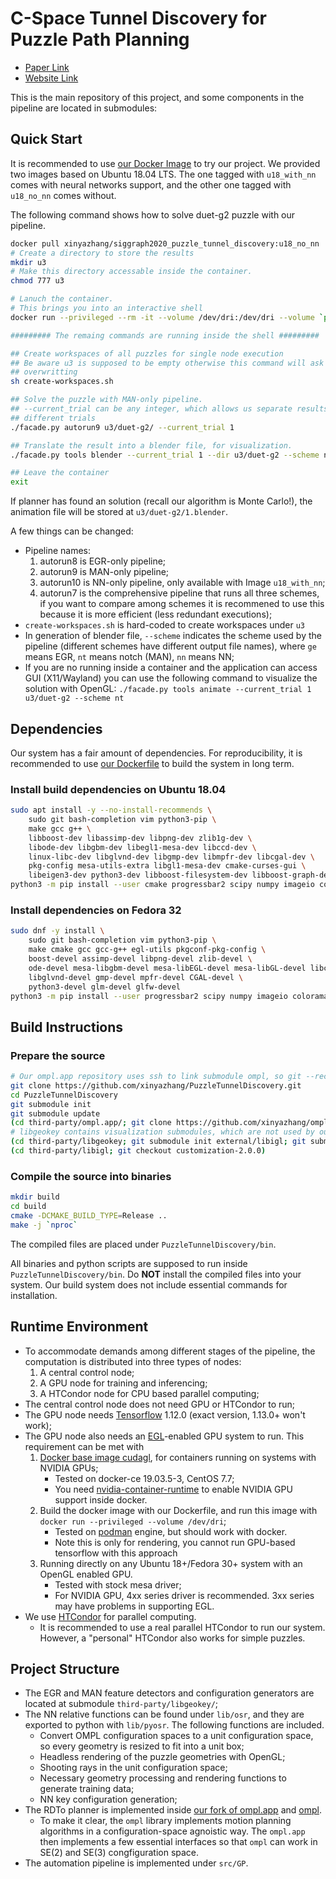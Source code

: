 # C-Space Tunnel Discovery for Puzzle Path Planning

* [Paper Link](https://xinyazhang.gitlab.io/puzzletunneldiscovery/assets/MainPaper.pdf)
* [Website Link](https://xinyazhang.gitlab.io/puzzletunneldiscovery/)

This is the main repository of this project, and some components in the pipeline are located in submodules:

## Quick Start

It is recommended to use [our Docker Image](https://hub.docker.com/repository/docker/xinyazhang/siggraph2020_puzzle_tunnel_discovery) to try our project.
We provided two images based on Ubuntu 18.04 LTS.
The one tagged with `u18_with_nn` comes with neural networks support,
and the other one tagged with `u18_no_nn` comes without.

The following command shows how to solve duet-g2 puzzle with our pipeline.

``` bash
docker pull xinyazhang/siggraph2020_puzzle_tunnel_discovery:u18_no_nn
# Create a directory to store the results
mkdir u3
# Make this directory accessable inside the container.
chmod 777 u3

# Lanuch the container.
# This brings you into an interactive shell
docker run --privileged --rm -it --volume /dev/dri:/dev/dri --volume `pwd`/u3:/home/puz/PuzzleTunnelDiscovery/bin/u3 siggraph2020_puzzle_tunnel_discovery:u18_no_nn /bin/bash /home/puz/init.sh

######### The remaing commands are running inside the shell #########

## Create workspaces of all puzzles for single node execution
## Be aware u3 is supposed to be empty otherwise this command will ask for
## overwritting
sh create-workspaces.sh

## Solve the puzzle with MAN-only pipeline.
## --current_trial can be any integer, which allows us separate results among
## different trials
./facade.py autorun9 u3/duet-g2/ --current_trial 1

## Translate the result into a blender file, for visualization.
./facade.py tools blender --current_trial 1 --dir u3/duet-g2 --scheme nt --saveas u3/duet-g2/1.blender --quit --background --puzzle_name duet-g2

## Leave the container
exit
```
If planner has found an solution (recall our algorithm is Monte Carlo!),
the animation file will be stored at `u3/duet-g2/1.blender`.

A few things can be changed:

* Pipeline names:
    1. autorun8 is EGR-only pipeline; 
    2. autorun9 is MAN-only pipeline;
    3. autorun10 is NN-only pipeline, only available with Image `u18_with_nn`;
    4. autorun7 is the comprehensive pipeline that runs all three schemes, if
       you want to compare among schemes it is recommened to use this because
       it is more efficient (less redundant executions);
* `create-workspaces.sh` is hard-coded to create workspaces under `u3`
* In generation of blender file, `--scheme` indicates the scheme used by the
  pipeline (different schemes have different output file names), where `ge`
  means EGR, `nt` means notch (MAN), `nn` means NN;
* If you are no running inside a container and the application can access GUI
  (X11/Wayland) you can use the following command to visualize the solution
  with OpenGL:
  `./facade.py tools animate --current_trial 1 u3/duet-g2 --scheme nt`

## Dependencies

Our system has a fair amount of dependencies.
For reproducibility, it is recommended to use [our Dockerfile](https://xinyazhang.gitlab.io/puzzletunneldiscovery/assets/Dockerfile) to build the system in long term.

### Install build dependencies on Ubuntu 18.04
``` bash
sudo apt install -y --no-install-recommends \
    sudo git bash-completion vim python3-pip \
    make gcc g++ \
    libboost-dev libassimp-dev libpng-dev zlib1g-dev \
    libode-dev libgbm-dev libegl1-mesa-dev libccd-dev \
    linux-libc-dev libglvnd-dev libgmp-dev libmpfr-dev libcgal-dev \
    pkg-config mesa-utils-extra libgl1-mesa-dev cmake-curses-gui \
    libeigen3-dev python3-dev libboost-filesystem-dev libboost-graph-dev libglm-dev libglfw3-dev
python3 -m pip install --user cmake progressbar2 scipy numpy imageio colorama h5py networkx setuptools
```

### Install dependencies on Fedora 32
``` bash
sudo dnf -y install \
    sudo git bash-completion vim python3-pip \
    make cmake gcc gcc-g++ egl-utils pkgconf-pkg-config \
    boost-devel assimp-devel libpng-devel zlib-devel \
    ode-devel mesa-libgbm-devel mesa-libEGL-devel mesa-libGL-devel libccd-devel \
    libglvnd-devel gmp-devel mpfr-devel CGAL-devel \
    python3-devel glm-devel glfw-devel
python3 -m pip install --user progressbar2 scipy numpy imageio colorama h5py networkx setuptools
```

## Build Instructions

### Prepare the source
``` bash
# Our ompl.app repository uses ssh to link submodule ompl, so git --recurse-submodules would fail in the middle
git clone https://github.com/xinyazhang/PuzzleTunnelDiscovery.git
cd PuzzleTunnelDiscovery
git submodule init
git submodule update
(cd third-party/ompl.app/; git clone https://github.com/xinyazhang/ompl.git; cd ompl; git checkout goct-1.4.1_rrtforest)
# libgeokey contains visualization submodules, which are not used by our pipeline
(cd third-party/libgeokey; git submodule init external/libigl; git submodule update)
(cd third-party/libigl; git checkout customization-2.0.0)
```

### Compile the source into binaries
``` bash
mkdir build
cd build
cmake -DCMAKE_BUILD_TYPE=Release ..
make -j `nproc`
```

The compiled files are placed under `PuzzleTunnelDiscovery/bin`.

All binaries and python scripts are supposed to run inside `PuzzleTunnelDiscovery/bin`.
Do **NOT** install the compiled files into your system. Our build system does not
include essential commands for installation.

## Runtime Environment

* To accommodate demands among different stages of the pipeline, the
  computation is distributed into three types of nodes:
  1. A central control node;
  2. A GPU node for training and inferencing;
  3. A HTCondor node for CPU based parallel computing;
* The central control node does not need GPU or HTCondor to run;
* The GPU node needs [Tensorflow](https://www.tensorflow.org/) 1.12.0 (exact version, 1.13.0+ won't work);
* The GPU node also needs an [EGL](https://www.khronos.org/egl)-enabled GPU system to run. This requirement can be met with
  1. [Docker base image cudagl](https://hub.docker.com/r/nvidia/cudagl), for
     containers running on systems with NVIDIA GPUs;
     - Tested on docker-ce 19.03.5-3, CentOS 7.7;
     - You need [nvidia-container-runtime](https://github.com/NVIDIA/nvidia-container-runtime) to enable NVIDIA GPU support inside docker.
  2. Build the docker image with our Dockerfile, and run this image with `docker run --privileged --volume /dev/dri`;
     - Tested on [podman](https://podman.io/) engine, but should work with docker.
     - Note this is only for rendering, you cannot run GPU-based tensorflow with this approach 
  3. Running directly on any Ubuntu 18+/Fedora 30+ system with an OpenGL enabled GPU.
     - Tested with stock mesa driver;
     - For NVIDIA GPU, 4xx series driver is recommended. 3xx series may have problems in supporting EGL.
* We use [HTCondor](https://research.cs.wisc.edu/htcondor/) for parallel computing.
  - It is recommended to use a real parallel HTCondor to run our system.
    However, a "personal" HTCondor also works for simple puzzles.

## Project Structure

* The EGR and MAN feature detectors and configuration generators are located
  at submodule `third-party/libgeokey/`;
* The NN relative functions can be found under `lib/osr`, and they are exported
  to python with `lib/pyosr`. The following functions are included.
  + Convert OMPL configuration spaces to a unit configuration space, so
    every geometry is resized to fit into a unit box;
  + Headless rendering of the puzzle geometries with OpenGL;
  + Shooting rays in the unit configuration space;
  + Necessary geometry processing and rendering functions to generate training data;
  + NN key configuration generation;
* The RDTo planner is implemented inside [our fork of ompl.app](https://github.com/xinyazhang/ompl.app) and [ompl](https://github.com/xinyazhang/ompl).
  + To make it clear, the `ompl` library implements motion planning algorithms
    in a configuration-space agnoistic way. The `ompl.app` then implements
    a few essential interfaces so that `ompl` can work in SE(2) and SE(3)
    congfiguration space.
* The automation pipeline is implemented under `src/GP`.
